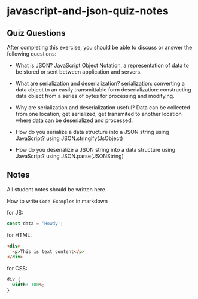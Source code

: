# javascript-and-json-quiz-notes

## Quiz Questions

After completing this exercise, you should be able to discuss or answer the following questions:

- What is JSON?
  JavaScript Object Notation, a representation of data to be stored or sent between application and servers.

- What are serialization and deserialization?
  serialization: converting a data object to an easily transmittable form
  deserialization: constructing data object from a series of bytes for processing and modifying.

- Why are serialization and deserialization useful?
  Data can be collected from one location, get serialized, get transmited to another location where data can be deserialized and processed.

- How do you serialize a data structure into a JSON string using JavaScript?
  using JSON.stringify(JsObject)

- How do you deserialize a JSON string into a data structure using JavaScript?
  using JSON.parse(JSONString)

## Notes

All student notes should be written here.

How to write `Code Examples` in markdown

for JS:

```javascript
const data = 'Howdy';
```

for HTML:

```html
<div>
  <p>This is text content</p>
</div>
```

for CSS:

```css
div {
  width: 100%;
}
```
